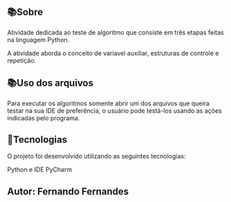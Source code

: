 ## 📚Sobre

Atividade dedicada ao teste de algoritmo que consiste em três etapas feitas na linguagem Python.

A atividade aborda o conceito de variavel auxiliar, estruturas de controle e repetição.

## 📚Uso dos arquivos

Para executar os algoritmos somente abrir um dos arquivos que queira testar na sua IDE de preferência, o usuário pode testá-los usando as ações indicadas pelo programa.

## 🚀Tecnologias

O projeto foi desenvolvido utilizando as seguintes tecnologias:

Python e IDE PyCharm

## Autor: Fernando Fernandes
